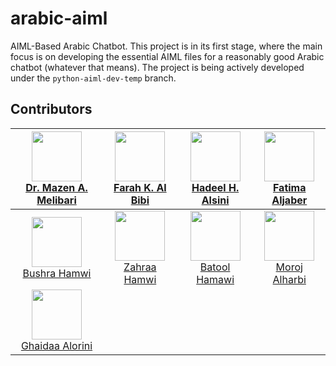 # arabic-aiml
AIML-Based Arabic Chatbot. This project is in its first stage, where the main focus is on developing the essential AIML files for a reasonably good Arabic chatbot (whatever that means). The project is being actively developed under the `python-aiml-dev-temp` branch. 


## Contributors

| [<img src="https://avatars0.githubusercontent.com/u/41561?s=460&v=4" width="80px"/><br />Dr. Mazen A. Melibari](https://github.com/mznmel) | [<img src="https://avatars0.githubusercontent.com/u/33921869?s=460&v=4" width="80px"/><br />Farah K. Al Bibi](https://github.com/FarahBeyabe) | [<img src="https://avatars2.githubusercontent.com/u/38381182?s=460&v=4" width="80px"/><br />Hadeel H. Alsini](https://github.com/hadeelalseni) | [<img src="https://avatars0.githubusercontent.com/u/26412350?s=460&v=4" width="80px"/><br />Fatima Aljaber](https://github.com/FatooAJ) |
| :---: | :---: | :---: | :---: |
| [<img src="https://avatars3.githubusercontent.com/u/38346629?s=460&v=4" width="80px"/><br />Bushra Hamwi](https://github.com/bushra94hm) | [<img src="https://avatars3.githubusercontent.com/u/36459979?s=460&v=4" width="80px"/><br />Zahraa Hamwi](https://github.com/ZahraaHM) | [<img src="https://avatars2.githubusercontent.com/u/18370351?s=460&v=4" width="80px"/><br />Batool Hamawi](https://github.com/BatoolHamawi) | [<img src="https://avatars2.githubusercontent.com/u/37349702?s=460&v=4" width="80px"/><br />Moroj Alharbi](https://github.com/morojAlh) |
| [<img src="https://avatars0.githubusercontent.com/u/38320030?s=460&v=4" width="80px"/><br />Ghaidaa Alorini](https://github.com/Ghaidaa95) |  |  |  |
